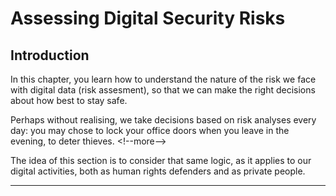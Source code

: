 # Assessing Digital Security Risks

## Introduction

In this chapter, you learn how to understand the nature of the risk we face with digital data (risk assesment), so that we can make the right decisions about how best to stay safe.

Perhaps without realising, we take decisions based on risk analyses every day: you may chose  to lock your office doors when you leave in the evening, to deter thieves. 
&lt;!--more--&gt;

The idea of this section is to consider that same logic, as it applies to our digital activities, both as human rights defenders and as private people.

***